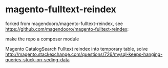 magento-fulltext-reindex
========================

forked from magendooro/magento-fulltext-reindex, see https://github.com/magendooro/magento-fulltext-reindex:

make the repo a composer module

Magento CatalogSearch Fulltext reindex into temporary table, solve http://magento.stackexchange.com/questions/726/mysql-keeps-hanging-queries-stuck-on-seding-data 
